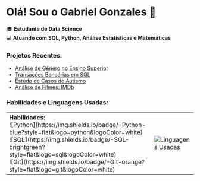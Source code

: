 # Olá! Sou o Gabriel Gonzales 👋

🎓 **Estudante de Data Science** <br>
💻 **Atuando com SQL, Python, Análise Estatísticas e Matemáticas** <br>

### Projetos Recentes:
- [Análise de Gênero no Ensino Superior](https://github.com/gabriel-gonzales/analise-genero-exatas-humanas)
- [Transações Bancárias em SQL](https://github.com/gabriel-gonzales/transacoes-sql)
- [Estudo de Casos de Autismo](https://github.com/gabriel-gonzales/estudo_casos_autismo)
- [Análise de Filmes: IMDb](https://github.com/seu_usuario/relatorios-python)

### Habilidades e Linguagens Usadas:

<table>
<tr>
    <td>
        <strong>Habilidades:</strong><br>
        ![Python](https://img.shields.io/badge/-Python-blue?style=flat&logo=python&logoColor=white)<br>
        ![SQL](https://img.shields.io/badge/-SQL-brightgreen?style=flat&logo=sql&logoColor=white)<br>
        ![Git](https://img.shields.io/badge/-Git-orange?style=flat&logo=git&logoColor=white)
    </td>
    <td>
        <img src="https://github-readme-stats.vercel.app/api/top-langs/?username=gabriel-gonzales&layout=compact&theme=radical" alt="Linguagens Usadas">
    </td>
</tr>
</table>
